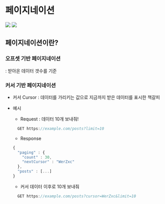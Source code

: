 # 페이지네이션

<img src="https://img.shields.io/badge/JavaScript-FDC813?style=flat&logo=JavaScript&logoColor=black"/>
<img src="https://img.shields.io/badge/React-0080B9?style=flat&logo=React&logoColor=white"/>

## 페이지네이션이란?

### 오프셋 기반 페이지네이션
 : 받아온 데이터 갯수를 기준

### 커서 기반 페이지네이션
* 커서 Cursor
 : 데이터를 가리키는 값으로 지금까지 받은 데이터를 표시한 책갈피

* 예시
    * Request  : 데이터 10개 보내줘!
    ```javascript
      GET https://example.com/posts?limit=10
    ```
    * Response
    ```javascript
    {
      "paging" : {
        "count" : 30,
        "nextCursor" : "WerZxc"
      },
      "posts" : [...]
    }
    ```
    * 커서 데이터 이후로 10개 보내줘
    ```javascript
      GET https://example.com/posts?cursor=WerZxc&limit=10
    ```